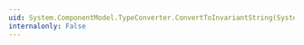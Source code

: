 ```yaml
---
uid: System.ComponentModel.TypeConverter.ConvertToInvariantString(System.ComponentModel.ITypeDescriptorContext,System.Object)
internalonly: False
---
```

